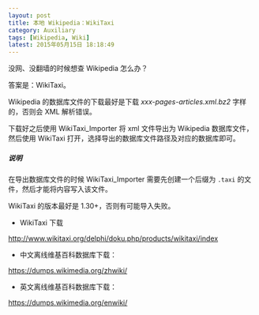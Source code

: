 ```yaml
---
layout: post
title: 本地 Wikipedia：WikiTaxi
category: Auxiliary
tags: [Wikipedia, Wiki]
latest: 2015年05月15日 18:18:49
---
```


没网、没翻墙的时候想查 Wikipedia 怎么办？

答案是：WikiTaxi。

Wikipedia 的数据库文件的下载最好是下载 *xxx-pages-articles.xml.bz2* 字样的，否则会 XML 解析错误。

下载好之后使用 WikiTaxi_Importer 将 xml 文件导出为 Wikipedia 数据库文件，然后使用 WikiTaxi 打开，选择导出的数据库文件路径及对应的数据库即可。

##### **说明**

在导出数据库文件的时候 WikiTaxi_Importer 需要先创建一个后缀为 `.taxi` 的文件，然后才能将内容写入该文件。

WikiTaxi 的版本最好是 1.30+，否则有可能导入失败。

- WikiTaxi 下载

<http://www.wikitaxi.org/delphi/doku.php/products/wikitaxi/index>

- 中文离线维基百科数据库下载：

<https://dumps.wikimedia.org/zhwiki/>

- 英文离线维基百科数据库下载：

<https://dumps.wikimedia.org/enwiki/>